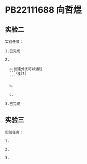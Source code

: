 # PB22111688 向哲煜

## 实验二

    实验任务：

    1.已完成

    2.

      a.创建分支可以通过
      ```(git)
      ```

      b.

      c.

    3.已完成

## 实验三

    实验任务：

    1.

    2.

    3.
